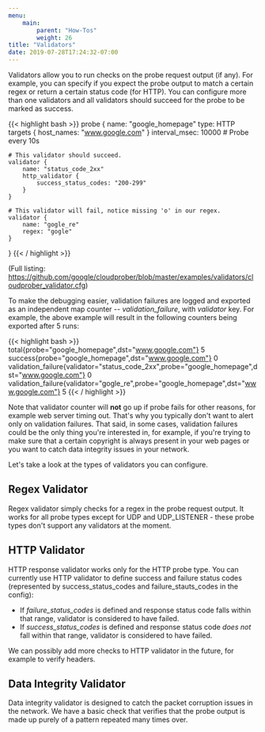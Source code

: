 ```yaml
---
menu:
    main:
        parent: "How-Tos"
        weight: 26
title: "Validators"
date: 2019-07-28T17:24:32-07:00
---
```

Validators allow you to run checks on the probe request output (if any). For
example, you can specify if you expect the probe output to match a certain
regex or return a certain status code (for HTTP). You can configure more than
one validators and all validators should succeed for the probe to be marked as
success.

{{< highlight bash >}}
probe {
    name: "google_homepage"
    type: HTTP
    targets {
        host_names: "www.google.com"
    }
    interval_msec: 10000    # Probe every 10s

    # This validator should succeed.
    validator {
        name: "status_code_2xx"
        http_validator {
            success_status_codes: "200-299"
        }
    }

    # This validator will fail, notice missing 'o' in our regex.
    validator {
        name: "gogle_re"
        regex: "gogle"
    }
}
{{< / highlight >}}

(Full listing: https://github.com/google/cloudprober/blob/master/examples/validators/cloudprober_validator.cfg)

To make the debugging easier, validation failures are logged and exported as an
independent map counter -- *validation_failure*, with *validator* key. For
example, the above example will result in the following counters being
exported after 5 runs:

{{< highlight bash >}}
total{probe="google_homepage",dst="www.google.com"} 5
success{probe="google_homepage",dst="www.google.com"} 0
validation_failure{validator="status_code_2xx",probe="google_homepage",dst="www.google.com"} 0
validation_failure{validator="gogle_re",probe="google_homepage",dst="www.google.com"} 5
{{< / highlight >}}

Note that validator counter will **not** go up if probe fails for other
reasons, for example web server timing out. That's why you typically don't want
to alert only on validation failures. That said, in some cases, validation
failures could be the only thing you're interested in, for example, if you're
trying to make sure that a certain copyright is always present in your web
pages or you want to catch data integrity issues in your network.

Let's take a look at the types of validators you can configure.

## Regex Validator

Regex validator simply checks for a regex in the probe request output. It works
for all probe types except for UDP and UDP_LISTENER - these probe types don't
support any validators at the moment.

## HTTP Validator

HTTP response validator works only for the HTTP probe type. You can currently
use HTTP  validator to define success and failure status codes (represented by
success_status_codes and failure_stauts_codes in the config):

* If *failure_status_codes* is defined and response status code falls within
 that range, validator is considered to have failed.
* If *success_status_codes* is defined and response status code *does not*
 fall within that range, validator is considered to have failed.

We can possibly add more checks to HTTP validator in the future, for example to
verify headers.

## Data Integrity Validator

Data integrity validator is designed to catch the packet corruption issues in
the network. We have a basic check that verifies that the probe output is made
up purely of a pattern repeated many times over.

